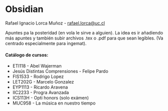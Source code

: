 # Obsidian

Rafael Ignacio Lorca Muñoz - rafael.lorca@uc.cl

Apuntes pa la posteridad (en vola le sirve a alguien).
La idea es ir añadiendo más apuntes y también subir archivos .tex o .pdf para que sean legibles. (Va centrado especialmente para ingemat).

#### Catálogo de cursos:

- ETI118 - Abel Wajerman
- Jesús Distintas Comprensiones - Felipe Pardo
- FIS1533 - Rodrigo Lopez
- LET202G - Marcelo Gonzalez
- EYP1113 - Ricardo Aravena
- IIC2233 - Progra Avanzada
- ICS113H - Opti honors (solo exámen)
- MUC958 - La música en nuestro tiempo